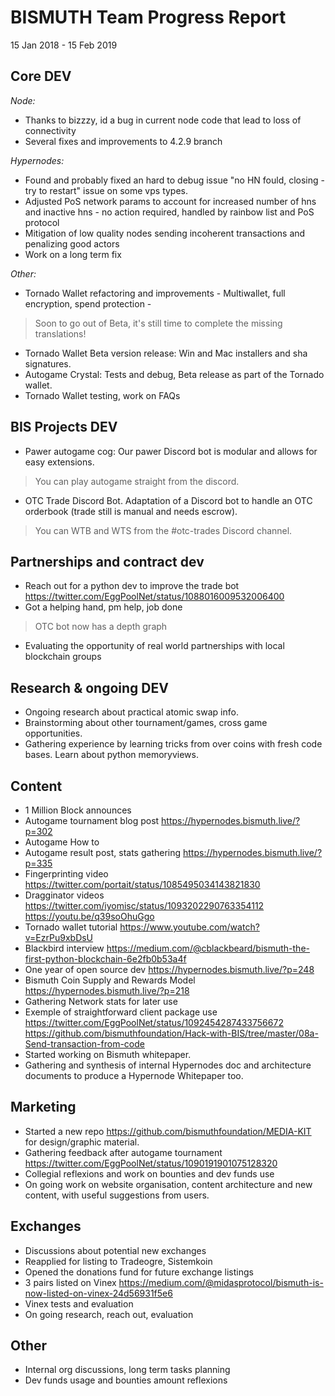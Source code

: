 # BISMUTH Team Progress Report

15 Jan 2018 - 15 Feb 2019

## Core DEV

*Node:*
- Thanks to bizzzy, id a bug in current node code that lead to loss of connectivity
- Several fixes and improvements to 4.2.9 branch

*Hypernodes:*
- Found and probably fixed an hard to debug issue "no HN fould, closing - try to restart" issue on some vps types.
- Adjusted PoS network params to account for increased number of hns and inactive hns - no action required, handled by rainbow list and PoS protocol
- Mitigation of low quality nodes sending incoherent transactions and penalizing good actors
- Work on a long term fix

*Other:*
- Tornado Wallet refactoring and improvements - Multiwallet, full encryption, spend protection -    
> Soon to go out of Beta, it's still time to complete the missing translations!
- Tornado Wallet Beta version release: Win and Mac installers and sha signatures.
- Autogame Crystal: Tests and debug, Beta release as part of the Tornado wallet.
- Tornado Wallet testing, work on FAQs

## BIS Projects DEV

- Pawer autogame cog: Our pawer Discord bot is modular and allows for easy extensions.  
> You can play autogame straight from the discord.

- OTC Trade Discord Bot. Adaptation of a Discord bot to handle an OTC orderbook (trade still is manual and needs escrow).  
> You can WTB and WTS from the #otc-trades Discord channel.

## Partnerships and contract dev

- Reach out for a python dev to improve the trade bot https://twitter.com/EggPoolNet/status/1088016009532006400  
- Got a helping hand, pm help, job done  
> OTC bot now has a depth graph
- Evaluating the opportunity of real world partnerships with local blockchain groups

## Research & ongoing DEV

 - Ongoing research about practical atomic swap info.
 - Brainstorming about other tournament/games, cross game opportunities. 
 - Gathering experience by learning tricks from over coins with fresh code bases. Learn about python memoryviews.

## Content

- 1 Million Block announces
- Autogame tournament blog post https://hypernodes.bismuth.live/?p=302
- Autogame How to
- Autogame result post, stats gathering https://hypernodes.bismuth.live/?p=335
- Fingerprinting video https://twitter.com/portait/status/1085495034143821830
- Dragginator videos https://twitter.com/iyomisc/status/1093202290763354112 https://youtu.be/q39soOhuGgo
- Tornado wallet tutorial https://www.youtube.com/watch?v=EzrPu9xbDsU
- Blackbird interview https://medium.com/@cblackbeard/bismuth-the-first-python-blockchain-6e2fb0b53a4f
- One year of open source dev https://hypernodes.bismuth.live/?p=248
- Bismuth Coin Supply and Rewards Model https://hypernodes.bismuth.live/?p=218
- Gathering Network stats for later use
- Exemple of straightforward client package use https://twitter.com/EggPoolNet/status/1092454287433756672  
https://github.com/bismuthfoundation/Hack-with-BIS/tree/master/08a-Send-transaction-from-code
- Started working on Bismuth whitepaper.
- Gathering and synthesis of internal Hypernodes doc and architecture documents to produce a Hypernode Whitepaper too.

## Marketing

- Started a new repo https://github.com/bismuthfoundation/MEDIA-KIT for design/graphic material.
- Gathering feedback after autogame tournament https://twitter.com/EggPoolNet/status/1090191901075128320
- Collegial reflexions and work on bounties and dev funds use
- On going work on website organisation, content architecture and new content, with useful suggestions from users.

## Exchanges

- Discussions about potential new exchanges
- Reapplied for listing to Tradeogre, Sistemkoin
- Opened the donations fund for future exchange listings
- 3 pairs listed on Vinex https://medium.com/@midasprotocol/bismuth-is-now-listed-on-vinex-24d56931f5e6
- Vinex tests and evaluation
- On going research, reach out, evaluation

## Other

- Internal org discussions, long term tasks planning
- Dev funds usage and bounties amount reflexions
